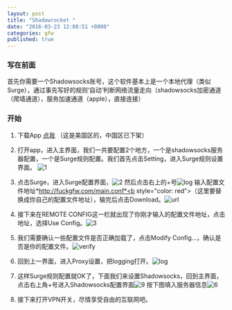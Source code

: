 ```yaml
---
layout: post
title: "Shadowrocket "
date: "2016-03-23 12:08:51 +0800"
categories: gfw
published: true
---
```




### 写在前面    
首先你需要一个Shadowsocks账号，这个软件基本上是一个本地代理（类似Surge），通过事先写好的规则‘自动’判断网络流量走向（shadowsocks加密通道（爬墙通道），服务加速通道（apple），直接连接）

### 开始
1. 下载App [点我](https://itunes.apple.com/us/app/shadowrocket-for-shadowsocks/id932747118?mt=8#) （这是美国区的，中国区已下架）

2. 打开app，进入主界面，我们一共要配置2个地方，一个是shadowsocks服务器配置，一个是Surge规则配置。我们首先点击Setting，进入Surge规则设置界面。  ![1]({{site.baseurl}}/_src/20160323_shadowrocket/1.jpg)

3. 点击Surge，进入Surge配置界面，![2]({{site.baseurl}}/_src/20160323_shadowrocket/2.jpg)  然后点击右上的+号![log]({{site.baseurl}}/_src/20160323_shadowrocket/7.PNG)  输入配置文件地址*http://fuckgfw.com/main.conf*<b style="color: red">（这里要替换成你自己的配置文件地址）</b>，输完后点击Download。![url]({{site.baseurl}}/_src/20160323_shadowrocket/8.PNG)  

4. 接下来在REMOTE CONFIG这一栏就出现了你刚才输入的配置文件地址，点击地址，选择Use Config。![3]({{site.baseurl}}/_src/20160323_shadowrocket/3.jpg)  

5. 我们需要确认一些配置文件是否正确加载了，点击Modify Config...，确认是否是你的配置文件。![verify]({{site.baseurl}}/_src/20160323_shadowrocket/4.jpg) 

6. 回到上一界面，进入Proxy设置，把logging打开。![log]({{site.baseurl}}/_src/20160323_shadowrocket/5.jpg)  

7. 这样Surge规则配置就OK了，下面我们来设置Shadowsocks，回到主界面，点击右上角+号进入Shadowsocks配置界面![9]({{site.baseurl}}/_src/20160323_shadowrocket/9.PNG)   按下图填入服务器信息![6]({{site.baseurl}}/_src/20160323_shadowrocket/6.jpg)

8. 接下来打开VPN开关，尽情享受自由的互联网吧。
